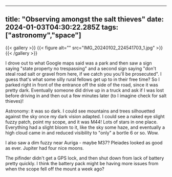 
---
title: "Observing amongst the salt thieves"
date: 2024-01-03T04:30:22.285Z
tags: ["astronomy","space"]
---
{{< gallery >}}
{{< figure alt="" src="IMG_20240102_224541703_1.jpg" >}}
{{< /gallery >}}

I drove out to what Google maps said was a park and then saw a sign saying "state property no trespassing" and a second sign saying "don't steal road salt or gravel from here, if we catch you you'll be prosecuted". I guess that's what some silly rural fellows get up to in their free time?
So I parked right in front of the entrance off the side of the road, since it was pretty dark.
Eventually someone did drive up in a truck and ask if I was lost before driving in and then out a few minutes later (to I imagine check for salt thieves)!

Astronomy: it was so dark.  I could see mountains and trees silhouetted against the sky once my dark vision adapted. I could see a naked eye slight fuzzy patch, point my scope, and it was M44! Lots of stars in one place.  Everything had a slight bloom to it, like the sky some haze, and eventually a high cloud came in and reduced visibility to "only" a bortle 6 or so. Wow.

I also saw a dim fuzzy near Auriga - maybe M37? Pleiades looked as good as ever. Jupiter had four nice moons.

The pifinder didn't get a GPS lock, and then shut down from lack of battery pretty quickly. I think the battery pack might be having more issues from when the scope fell off the mount a week ago?

